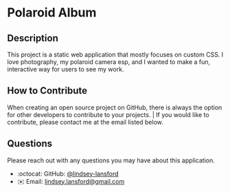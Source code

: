 # Polaroid Album 

## Description

This project is a static web application that mostly focuses on custom CSS. I love photography, my polaroid camera esp, and I wanted to make a fun, interactive way for users to see my work.

## How to Contribute

When creating an open source project on GitHub, there is always the option for other developers to contribute to your projects. | If you would like to contribute, please contact me at the email listed below.


## Questions

Please reach out with any questions you may have about this application.

* :octocat: GitHub: [@lindsey-lansford](https://github.com/lindsey-lansford)
* :envelope: Email: lindsey.lansford@gmail.com